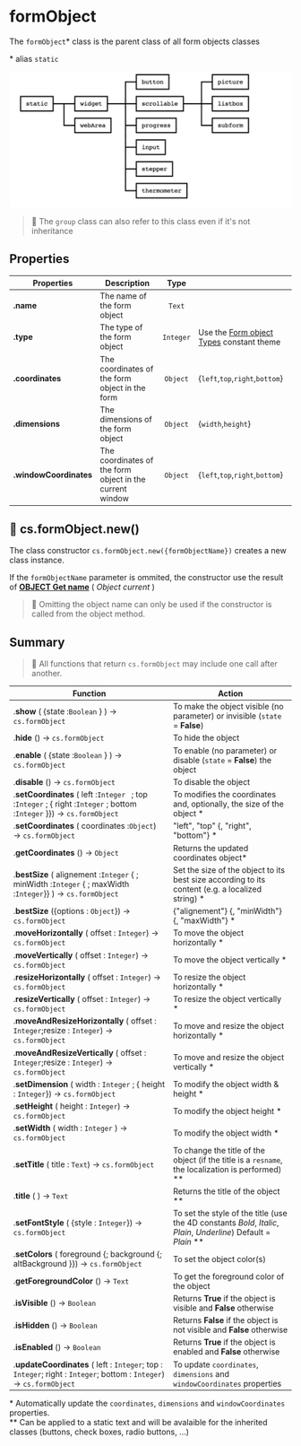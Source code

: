 # formObject

The `formObject`\* class is the parent class of all form objects classes

\* alias `static`

<img src="static.png">

> 📌 The `group` class can also refer to this class even if it's not inheritance
	
## Properties

|Properties|Description|Type||
|----------|-----------|:--:|-------|
|**.name** | The name of the form object| `Text`
|**.type** | The type of the form object| `Integer` | Use the [Form object Types](https://doc.4d.com/4Dv18R6/4D/18-R6/Form-Object-Types.302-5199153.en.html) constant theme
|**.coordinates** | The coordinates of the form object in the form| `Object` | {`left`,`top`,`right`,`bottom`} |
|**.dimensions** | The dimensions of the form object| `Object` | {`width`,`height`} |
|**.windowCoordinates** | The coordinates of the form object in the current window| `Object` | {`left`,`top`,`right`,`bottom`} |

## 🔸 cs.formObject.new()

The class constructor `cs.formObject.new({formObjectName})` creates a new class instance.

If the `formObjectName` parameter is ommited, the constructor use the result of **[OBJECT Get name](https://doc.4d.com/4Dv19/4D/19/OBJECT-Get-name.301-5392401.en.html)** ( _Object current_ )
> 📌 Omitting the object name can only be used if the constructor is called from the object method.

## Summary

> 📌 All functions that return `cs.formObject` may include one call after another. 

| Function | Action |
| -------- | ------ |  
|.**show** ( {state :`Boolean` } )  → `cs.formObject` | To make the object visible (no parameter) or invisible (`state` = **False**) | 
|.**hide** ()  → `cs.formObject` | To hide the object |
|.**enable** ( {state :`Boolean` } )  → `cs.formObject` | To enable (no parameter) or disable (`state` = **False**) the object |
|.**disable** ()  → `cs.formObject` | To disable the object |
|.**setCoordinates** ( left :`Integer ` ; top :`Integer` ; { right :`Integer` ; bottom :`Integer` }})  → `cs.formObject` | To modifies the coordinates and, optionally, the size of the object \* |
|.**setCoordinates** ( coordinates :`Object`)  → `cs.formObject` | "left", "top" {, "right", "bottom"} \*|
|.**getCoordinates** ()  → `Object` | Returns the updated coordinates object\* |
|.**bestSize** ( alignement :`Integer` { ; minWidth :`Integer` { ; maxWidth :`Integer`}} )  → `cs.formObject` | Set the size of the object to its best size according to its content (e.g. a localized string) \* |
|.**bestSize** ({options : `Object`})  → `cs.formObject` | {"alignement"} {, "minWidth"}  {, "maxWidth"} \*  |
|.**moveHorizontally** ( offset : `Integer`)  → `cs.formObject` | To move the object horizontally \*  |
|.**moveVertically** ( offset : `Integer`)  → `cs.formObject` | To move the object vertically \*  |
|.**resizeHorizontally** ( offset : `Integer`)  → `cs.formObject` | To resize the object horizontally \*  |
|.**resizeVertically** ( offset : `Integer`)  → `cs.formObject` | To resize the object vertically \*  |
|.**moveAndResizeHorizontally** ( offset : `Integer`;resize : `Integer`)  → `cs.formObject` | To move and resize the object horizontally \*  |
|.**moveAndResizeVertically** ( offset : `Integer`;resize : `Integer`)  → `cs.formObject` | To move and resize the object vertically \*  |
|.**setDimension** ( width : `Integer` ; { height : `Integer`})  → `cs.formObject` | To modify the object width & height \*  |
|.**setHeight** ( height : `Integer`)  → `cs.formObject` | To modify the object height \*  |
|.**setWidth** ( width : `Integer` )  → `cs.formObject` | To modify the object width \*  |
|.**setTitle** ( title : `Text`)  → `cs.formObject` | To change the title of the object (if the title is a `resname`, the localization is performed) \** |
|.**title** ( )  → `Text` | Returns the title of the object \** |
|.**setFontStyle** ( {style : `Integer`})  → `cs.formObject` | To set the style of the title (use the 4D constants _Bold_, _Italic_, _Plain_, _Underline_) Default = _Plain_ \** |
|.**setColors** ( foreground {; background {; altBackground }})  → `cs.formObject` | To set the object color(s)  |
|.**getForegroundColor** ()  → `Text` | To get the foreground color of the object |
|.**isVisible** ()  → `Boolean` | Returns **True** if the object is visible and **False** otherwise |
|.**isHidden** ()  → `Boolean` | Returns **False** if the object is not visible and **False** otherwise |
|.**isEnabled** ()  → `Boolean` | Returns **True** if the object is enabled and **False** otherwise |
|.**updateCoordinates** ( left : `Integer`; top : `Integer`; right : `Integer`; bottom : `Integer`)   → `cs.formObject` | To update `coordinates`, `dimensions` and `windowCoordinates` properties |
    
\* Automatically update the `coordinates`, `dimensions` and `windowCoordinates` properties.    
\** Can be applied to a static text and will be avalaible for the inherited classes (buttons, check boxes, radio buttons, …)